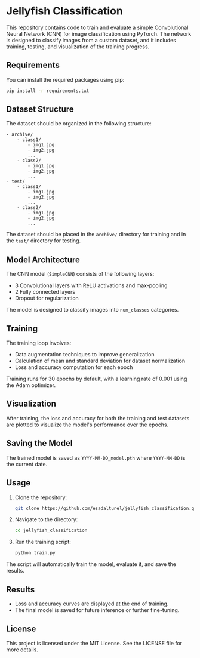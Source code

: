 # Jellyfish Classification

This repository contains code to train and evaluate a simple Convolutional Neural Network (CNN) for image classification using PyTorch. The network is designed to classify images from a custom dataset, and it includes training, testing, and visualization of the training progress.

## Requirements

You can install the required packages using pip:

```bash
pip install -r requirements.txt
```

## Dataset Structure

The dataset should be organized in the following structure:

```
- archive/
    - class1/
        - img1.jpg
        - img2.jpg
        ...
    - class2/
        - img1.jpg
        - img2.jpg
        ...
- test/
    - class1/
        - img1.jpg
        - img2.jpg
        ...
    - class2/
        - img1.jpg
        - img2.jpg
        ...
```

The dataset should be placed in the `archive/` directory for training and in the `test/` directory for testing.

## Model Architecture

The CNN model (`SimpleCNN`) consists of the following layers:
- 3 Convolutional layers with ReLU activations and max-pooling
- 2 Fully connected layers
- Dropout for regularization

The model is designed to classify images into `num_classes` categories.

## Training

The training loop involves:
- Data augmentation techniques to improve generalization
- Calculation of mean and standard deviation for dataset normalization
- Loss and accuracy computation for each epoch

Training runs for 30 epochs by default, with a learning rate of 0.001 using the Adam optimizer.

## Visualization

After training, the loss and accuracy for both the training and test datasets are plotted to visualize the model's performance over the epochs.

## Saving the Model

The trained model is saved as `YYYY-MM-DD_model.pth` where `YYYY-MM-DD` is the current date.

## Usage

1. Clone the repository:
   ```bash
   git clone https://github.com/esadaltunel/jellyfish_classification.git
   ```
2. Navigate to the directory:
   ```bash
   cd jellyfish_classification
   ```
3. Run the training script:
   ```bash
   python train.py
   ```

The script will automatically train the model, evaluate it, and save the results.

## Results

- Loss and accuracy curves are displayed at the end of training.
- The final model is saved for future inference or further fine-tuning.

## License

This project is licensed under the MIT License. See the LICENSE file for more details.
